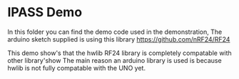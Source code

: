 # IPASS Demo
In this folder you can find the demo code used in the demonstration,
The arduino sketch supplied is using this library https://github.com/nRF24/RF24

This demo show's that the hwlib RF24 library is completely compatable with other library'show
The main reason an arduino library is used is because hwlib is not fully compatable with the UNO yet.